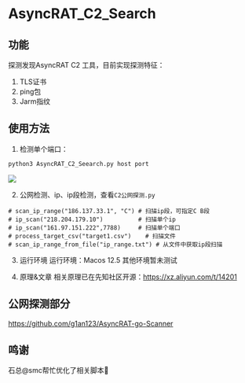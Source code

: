 # AsyncRAT_C2_Search

## 功能
探测发现AsyncRAT C2 工具，目前实现探测特征：
1. TLS证书
2. ping包
3. Jarm指纹

## 使用方法
1. 检测单个端口：
```python
python3 AsyncRAT_C2_Seearch.py host port 
```
![](https://cdn.jsdelivr.net/gh/g1an123/blogimage@main/202403262215797.png)

2. 公网检测、ip、ip段检测，查看`C2公网探测.py` 
```
# scan_ip_range("186.137.33.1", "C") # 扫描ip段，可指定C B段  
# ip_scan("218.204.179.10")          # 扫描单个ip  
# ip_scan("161.97.151.222",7788)     # 扫描单个端口  
# process_target_csv("target1.csv")    # 扫描文件  
# scan_ip_range_from_file("ip_range.txt") # 从文件中获取ip段扫描
```
3. 运行环境
运行环境：Macos 12.5
其他环境暂未测试

4. 原理&文章
相关原理已在先知社区开源：https://xz.aliyun.com/t/14201

## 公网探测部分
https://github.com/g1an123/AsyncRAT-go-Scanner

## 鸣谢
石总@smc帮忙优化了相关脚本🤪
